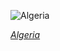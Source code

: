 
![Algeria](https://www.gstatic.com/prettyearth/assets/full/1675.jpg)

*[Algeria](https://www.google.com/maps/@30.595033,7.928406,18z/data=!3m1!1e3)*
